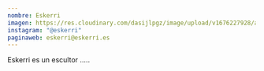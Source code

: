 ```yaml
---
nombre: Eskerri
imagen: https://res.cloudinary.com/dasijlpgz/image/upload/v1676227928/artistas/Eskerri/Nombre.png
instagram: "@eskerri"
paginaweb: eskerri@eskerri.es
---
```

E﻿skerri es un escultor .....